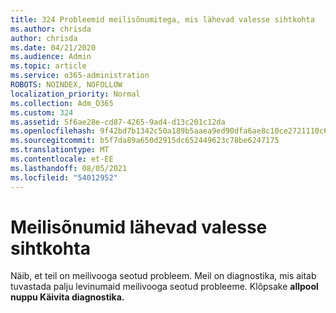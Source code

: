 ```yaml
---
title: 324 Probleemid meilisõnumitega, mis lähevad valesse sihtkohta
ms.author: chrisda
author: chrisda
ms.date: 04/21/2020
ms.audience: Admin
ms.topic: article
ms.service: o365-administration
ROBOTS: NOINDEX, NOFOLLOW
localization_priority: Normal
ms.collection: Adm_O365
ms.custom: 324
ms.assetid: 5f6ae28e-cd87-4265-9ad4-d13c201c12da
ms.openlocfilehash: 9f42bd7b1342c50a189b5aaea9ed90dfa6ae8c10ce2721110c69d636de0f6181
ms.sourcegitcommit: b5f7da89a650d2915dc652449623c78be6247175
ms.translationtype: MT
ms.contentlocale: et-EE
ms.lasthandoff: 08/05/2021
ms.locfileid: "54012952"
---
```

# <a name="email-messages-are-going-to-the-wrong-destination"></a>Meilisõnumid lähevad valesse sihtkohta

Näib, et teil on meilivooga seotud probleem. Meil on diagnostika, mis aitab tuvastada palju levinumaid meilivooga seotud probleeme. Klõpsake **allpool nuppu Käivita diagnostika.**

